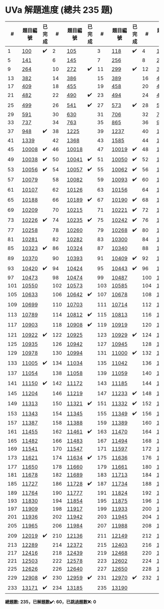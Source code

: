# UVa 解題進度 (總共 235 題)

| # |題目編號|已完成| # |題目編號|已完成| # |題目編號|已完成| # |題目編號|已完成|
|---|-----------|----------|---|-----------|----------|---|-----------|----------|---|-----------|----------|
| 1 |   <a href="https://onlinejudge.org/external/1/100.pdf" target="_blank">100</a>   |  ✔️  | 2 |   <a href="https://onlinejudge.org/external/1/105.pdf" target="_blank">105</a>   |    | 3 |   <a href="https://onlinejudge.org/external/1/118.pdf" target="_blank">118</a>   |  ✔️  | 4 |   <a href="https://onlinejudge.org/external/1/136.pdf" target="_blank">136</a>   |    |
| 5 |   <a href="https://onlinejudge.org/external/1/141.pdf" target="_blank">141</a>   |    | 6 |   <a href="https://onlinejudge.org/external/1/145.pdf" target="_blank">145</a>   |    | 7 |   <a href="https://onlinejudge.org/external/2/256.pdf" target="_blank">256</a>   |    | 8 |   <a href="https://onlinejudge.org/external/2/263.pdf" target="_blank">263</a>   |    |
| 9 |   <a href="https://onlinejudge.org/external/2/264.pdf" target="_blank">264</a>   |    | 10 |   <a href="https://onlinejudge.org/external/2/272.pdf" target="_blank">272</a>   |  ✔️  | 11 |   <a href="https://onlinejudge.org/external/2/299.pdf" target="_blank">299</a>   |  ✔️  | 12 |   <a href="https://onlinejudge.org/external/3/305.pdf" target="_blank">305</a>   |    |
| 13 |   <a href="https://onlinejudge.org/external/3/382.pdf" target="_blank">382</a>   |    | 14 |   <a href="https://onlinejudge.org/external/3/386.pdf" target="_blank">386</a>   |    | 15 |   <a href="https://onlinejudge.org/external/3/389.pdf" target="_blank">389</a>   |    | 16 |   <a href="https://onlinejudge.org/external/4/401.pdf" target="_blank">401</a>   |    |
| 17 |   <a href="https://onlinejudge.org/external/4/409.pdf" target="_blank">409</a>   |    | 18 |   <a href="https://onlinejudge.org/external/4/455.pdf" target="_blank">455</a>   |    | 19 |   <a href="https://onlinejudge.org/external/4/458.pdf" target="_blank">458</a>   |    | 20 |   <a href="https://onlinejudge.org/external/4/476.pdf" target="_blank">476</a>   |    |
| 21 |   <a href="https://onlinejudge.org/external/4/482.pdf" target="_blank">482</a>   |    | 22 |   <a href="https://onlinejudge.org/external/4/490.pdf" target="_blank">490</a>   |  ✔️  | 23 |   <a href="https://onlinejudge.org/external/4/494.pdf" target="_blank">494</a>   |    | 24 |   <a href="https://onlinejudge.org/external/4/496.pdf" target="_blank">496</a>   |    |
| 25 |   <a href="https://onlinejudge.org/external/4/499.pdf" target="_blank">499</a>   |    | 26 |   <a href="https://onlinejudge.org/external/5/541.pdf" target="_blank">541</a>   |  ✔️  | 27 |   <a href="https://onlinejudge.org/external/5/573.pdf" target="_blank">573</a>   |  ✔️  | 28 |   <a href="https://onlinejudge.org/external/5/579.pdf" target="_blank">579</a>   |    |
| 29 |   <a href="https://onlinejudge.org/external/5/591.pdf" target="_blank">591</a>   |    | 30 |   <a href="https://onlinejudge.org/external/6/630.pdf" target="_blank">630</a>   |    | 31 |   <a href="https://onlinejudge.org/external/7/706.pdf" target="_blank">706</a>   |    | 32 |   <a href="https://onlinejudge.org/external/7/725.pdf" target="_blank">725</a>   |    |
| 33 |   <a href="https://onlinejudge.org/external/7/737.pdf" target="_blank">737</a>   |    | 34 |   <a href="https://onlinejudge.org/external/7/763.pdf" target="_blank">763</a>   |    | 35 |   <a href="https://onlinejudge.org/external/8/865.pdf" target="_blank">865</a>   |    | 36 |   <a href="https://onlinejudge.org/external/9/913.pdf" target="_blank">913</a>   |    |
| 37 |   <a href="https://onlinejudge.org/external/9/948.pdf" target="_blank">948</a>   |  ✔️  | 38 |   <a href="https://onlinejudge.org/external/12/1225.pdf" target="_blank">1225</a>   |    | 39 |   <a href="https://onlinejudge.org/external/12/1237.pdf" target="_blank">1237</a>   |    | 40 |   <a href="https://onlinejudge.org/external/12/1260.pdf" target="_blank">1260</a>   |  ✔️  |
| 41 |   <a href="https://onlinejudge.org/external/13/1339.pdf" target="_blank">1339</a>   |    | 42 |   <a href="https://onlinejudge.org/external/13/1368.pdf" target="_blank">1368</a>   |    | 43 |   <a href="https://onlinejudge.org/external/15/1585.pdf" target="_blank">1585</a>   |    | 44 |   <a href="https://onlinejudge.org/external/15/1587.pdf" target="_blank">1587</a>   |    |
| 45 |   <a href="https://onlinejudge.org/external/100/10008.pdf" target="_blank">10008</a>   |  ✔️  | 46 |   <a href="https://onlinejudge.org/external/100/10018.pdf" target="_blank">10018</a>   |    | 47 |   <a href="https://onlinejudge.org/external/100/10019.pdf" target="_blank">10019</a>   |  ✔️  | 48 |   <a href="https://onlinejudge.org/external/100/10035.pdf" target="_blank">10035</a>   |  ✔️  |
| 49 |   <a href="https://onlinejudge.org/external/100/10038.pdf" target="_blank">10038</a>   |  ✔️  | 50 |   <a href="https://onlinejudge.org/external/100/10041.pdf" target="_blank">10041</a>   |  ✔️  | 51 |   <a href="https://onlinejudge.org/external/100/10050.pdf" target="_blank">10050</a>   |  ✔️  | 52 |   <a href="https://onlinejudge.org/external/100/10055.pdf" target="_blank">10055</a>   |  ✔️  |
| 53 |   <a href="https://onlinejudge.org/external/100/10056.pdf" target="_blank">10056</a>   |  ✔️  | 54 |   <a href="https://onlinejudge.org/external/100/10057.pdf" target="_blank">10057</a>   |  ✔️  | 55 |   <a href="https://onlinejudge.org/external/100/10062.pdf" target="_blank">10062</a>   |  ✔️  | 56 |   <a href="https://onlinejudge.org/external/100/10071.pdf" target="_blank">10071</a>   |  ✔️  |
| 57 |   <a href="https://onlinejudge.org/external/100/10079.pdf" target="_blank">10079</a>   |    | 58 |   <a href="https://onlinejudge.org/external/100/10082.pdf" target="_blank">10082</a>   |    | 59 |   <a href="https://onlinejudge.org/external/100/10093.pdf" target="_blank">10093</a>   |  ✔️  | 60 |   <a href="https://onlinejudge.org/external/101/10101.pdf" target="_blank">10101</a>   |  ✔️  |
| 61 |   <a href="https://onlinejudge.org/external/101/10107.pdf" target="_blank">10107</a>   |    | 62 |   <a href="https://onlinejudge.org/external/101/10126.pdf" target="_blank">10126</a>   |    | 63 |   <a href="https://onlinejudge.org/external/101/10156.pdf" target="_blank">10156</a>   |    | 64 |   <a href="https://onlinejudge.org/external/101/10170.pdf" target="_blank">10170</a>   |  ✔️  |
| 65 |   <a href="https://onlinejudge.org/external/101/10188.pdf" target="_blank">10188</a>   |    | 66 |   <a href="https://onlinejudge.org/external/101/10189.pdf" target="_blank">10189</a>   |  ✔️  | 67 |   <a href="https://onlinejudge.org/external/101/10190.pdf" target="_blank">10190</a>   |  ✔️  | 68 |   <a href="https://onlinejudge.org/external/101/10191.pdf" target="_blank">10191</a>   |    |
| 69 |   <a href="https://onlinejudge.org/external/102/10209.pdf" target="_blank">10209</a>   |    | 70 |   <a href="https://onlinejudge.org/external/102/10215.pdf" target="_blank">10215</a>   |    | 71 |   <a href="https://onlinejudge.org/external/102/10221.pdf" target="_blank">10221</a>   |  ✔️  | 72 |   <a href="https://onlinejudge.org/external/102/10222.pdf" target="_blank">10222</a>   |  ✔️  |
| 73 |   <a href="https://onlinejudge.org/external/102/10226.pdf" target="_blank">10226</a>   |  ✔️  | 74 |   <a href="https://onlinejudge.org/external/102/10235.pdf" target="_blank">10235</a>   |  ✔️  | 75 |   <a href="https://onlinejudge.org/external/102/10242.pdf" target="_blank">10242</a>   |  ✔️  | 76 |   <a href="https://onlinejudge.org/external/102/10257.pdf" target="_blank">10257</a>   |    |
| 77 |   <a href="https://onlinejudge.org/external/102/10258.pdf" target="_blank">10258</a>   |    | 78 |   <a href="https://onlinejudge.org/external/102/10260.pdf" target="_blank">10260</a>   |    | 79 |   <a href="https://onlinejudge.org/external/102/10268.pdf" target="_blank">10268</a>   |  ✔️  | 80 |   <a href="https://onlinejudge.org/external/102/10279.pdf" target="_blank">10279</a>   |    |
| 81 |   <a href="https://onlinejudge.org/external/102/10281.pdf" target="_blank">10281</a>   |    | 82 |   <a href="https://onlinejudge.org/external/102/10282.pdf" target="_blank">10282</a>   |    | 83 |   <a href="https://onlinejudge.org/external/103/10300.pdf" target="_blank">10300</a>   |    | 84 |   <a href="https://onlinejudge.org/external/103/10310.pdf" target="_blank">10310</a>   |    |
| 85 |   <a href="https://onlinejudge.org/external/103/10323.pdf" target="_blank">10323</a>   |  ✔️  | 86 |   <a href="https://onlinejudge.org/external/103/10324.pdf" target="_blank">10324</a>   |    | 87 |   <a href="https://onlinejudge.org/external/103/10340.pdf" target="_blank">10340</a>   |    | 88 |   <a href="https://onlinejudge.org/external/103/10346.pdf" target="_blank">10346</a>   |    |
| 89 |   <a href="https://onlinejudge.org/external/103/10370.pdf" target="_blank">10370</a>   |    | 90 |   <a href="https://onlinejudge.org/external/103/10393.pdf" target="_blank">10393</a>   |    | 91 |   <a href="https://onlinejudge.org/external/104/10409.pdf" target="_blank">10409</a>   |  ✔️  | 92 |   <a href="https://onlinejudge.org/external/104/10415.pdf" target="_blank">10415</a>   |  ✔️  |
| 93 |   <a href="https://onlinejudge.org/external/104/10420.pdf" target="_blank">10420</a>   |  ✔️  | 94 |   <a href="https://onlinejudge.org/external/104/10424.pdf" target="_blank">10424</a>   |    | 95 |   <a href="https://onlinejudge.org/external/104/10443.pdf" target="_blank">10443</a>   |  ✔️  | 96 |   <a href="https://onlinejudge.org/external/104/10469.pdf" target="_blank">10469</a>   |    |
| 97 |   <a href="https://onlinejudge.org/external/104/10473.pdf" target="_blank">10473</a>   |    | 98 |   <a href="https://onlinejudge.org/external/104/10474.pdf" target="_blank">10474</a>   |    | 99 |   <a href="https://onlinejudge.org/external/104/10487.pdf" target="_blank">10487</a>   |    | 100 |   <a href="https://onlinejudge.org/external/104/10499.pdf" target="_blank">10499</a>   |    |
| 101 |   <a href="https://onlinejudge.org/external/105/10550.pdf" target="_blank">10550</a>   |    | 102 |   <a href="https://onlinejudge.org/external/105/10573.pdf" target="_blank">10573</a>   |    | 103 |   <a href="https://onlinejudge.org/external/105/10585.pdf" target="_blank">10585</a>   |    | 104 |   <a href="https://onlinejudge.org/external/105/10591.pdf" target="_blank">10591</a>   |    |
| 105 |   <a href="https://onlinejudge.org/external/106/10633.pdf" target="_blank">10633</a>   |    | 106 |   <a href="https://onlinejudge.org/external/106/10642.pdf" target="_blank">10642</a>   |  ✔️  | 107 |   <a href="https://onlinejudge.org/external/106/10678.pdf" target="_blank">10678</a>   |    | 108 |   <a href="https://onlinejudge.org/external/106/10696.pdf" target="_blank">10696</a>   |    |
| 109 |   <a href="https://onlinejudge.org/external/106/10699.pdf" target="_blank">10699</a>   |    | 110 |   <a href="https://onlinejudge.org/external/107/10703.pdf" target="_blank">10703</a>   |    | 111 |   <a href="https://onlinejudge.org/external/107/10714.pdf" target="_blank">10714</a>   |    | 112 |   <a href="https://onlinejudge.org/external/107/10783.pdf" target="_blank">10783</a>   |  ✔️  |
| 113 |   <a href="https://onlinejudge.org/external/107/10789.pdf" target="_blank">10789</a>   |    | 114 |   <a href="https://onlinejudge.org/external/108/10812.pdf" target="_blank">10812</a>   |  ✔️  | 115 |   <a href="https://onlinejudge.org/external/108/10813.pdf" target="_blank">10813</a>   |    | 116 |   <a href="https://onlinejudge.org/external/108/10879.pdf" target="_blank">10879</a>   |    |
| 117 |   <a href="https://onlinejudge.org/external/109/10903.pdf" target="_blank">10903</a>   |    | 118 |   <a href="https://onlinejudge.org/external/109/10908.pdf" target="_blank">10908</a>   |  ✔️  | 119 |   <a href="https://onlinejudge.org/external/109/10919.pdf" target="_blank">10919</a>   |    | 120 |   <a href="https://onlinejudge.org/external/109/10921.pdf" target="_blank">10921</a>   |    |
| 121 |   <a href="https://onlinejudge.org/external/109/10922.pdf" target="_blank">10922</a>   |  ✔️  | 122 |   <a href="https://onlinejudge.org/external/109/10925.pdf" target="_blank">10925</a>   |    | 123 |   <a href="https://onlinejudge.org/external/109/10929.pdf" target="_blank">10929</a>   |  ✔️  | 124 |   <a href="https://onlinejudge.org/external/109/10931.pdf" target="_blank">10931</a>   |  ✔️  |
| 125 |   <a href="https://onlinejudge.org/external/109/10935.pdf" target="_blank">10935</a>   |    | 126 |   <a href="https://onlinejudge.org/external/109/10942.pdf" target="_blank">10942</a>   |    | 127 |   <a href="https://onlinejudge.org/external/109/10945.pdf" target="_blank">10945</a>   |    | 128 |   <a href="https://onlinejudge.org/external/109/10970.pdf" target="_blank">10970</a>   |    |
| 129 |   <a href="https://onlinejudge.org/external/109/10978.pdf" target="_blank">10978</a>   |    | 130 |   <a href="https://onlinejudge.org/external/109/10994.pdf" target="_blank">10994</a>   |    | 131 |   <a href="https://onlinejudge.org/external/110/11000.pdf" target="_blank">11000</a>   |  ✔️  | 132 |   <a href="https://onlinejudge.org/external/110/11001.pdf" target="_blank">11001</a>   |    |
| 133 |   <a href="https://onlinejudge.org/external/110/11005.pdf" target="_blank">11005</a>   |  ✔️  | 134 |   <a href="https://onlinejudge.org/external/110/11034.pdf" target="_blank">11034</a>   |    | 135 |   <a href="https://onlinejudge.org/external/110/11042.pdf" target="_blank">11042</a>   |    | 136 |   <a href="https://onlinejudge.org/external/110/11044.pdf" target="_blank">11044</a>   |    |
| 137 |   <a href="https://onlinejudge.org/external/110/11054.pdf" target="_blank">11054</a>   |    | 138 |   <a href="https://onlinejudge.org/external/110/11058.pdf" target="_blank">11058</a>   |    | 139 |   <a href="https://onlinejudge.org/external/110/11059.pdf" target="_blank">11059</a>   |    | 140 |   <a href="https://onlinejudge.org/external/110/11063.pdf" target="_blank">11063</a>   |  ✔️  |
| 141 |   <a href="https://onlinejudge.org/external/111/11150.pdf" target="_blank">11150</a>   |  ✔️  | 142 |   <a href="https://onlinejudge.org/external/111/11172.pdf" target="_blank">11172</a>   |    | 143 |   <a href="https://onlinejudge.org/external/111/11185.pdf" target="_blank">11185</a>   |    | 144 |   <a href="https://onlinejudge.org/external/111/11192.pdf" target="_blank">11192</a>   |    |
| 145 |   <a href="https://onlinejudge.org/external/112/11204.pdf" target="_blank">11204</a>   |    | 146 |   <a href="https://onlinejudge.org/external/112/11219.pdf" target="_blank">11219</a>   |    | 147 |   <a href="https://onlinejudge.org/external/112/11233.pdf" target="_blank">11233</a>   |  ✔️  | 148 |   <a href="https://onlinejudge.org/external/113/11309.pdf" target="_blank">11309</a>   |    |
| 149 |   <a href="https://onlinejudge.org/external/113/11313.pdf" target="_blank">11313</a>   |    | 150 |   <a href="https://onlinejudge.org/external/113/11321.pdf" target="_blank">11321</a>   |  ✔️  | 151 |   <a href="https://onlinejudge.org/external/113/11332.pdf" target="_blank">11332</a>   |  ✔️  | 152 |   <a href="https://onlinejudge.org/external/113/11342.pdf" target="_blank">11342</a>   |    |
| 153 |   <a href="https://onlinejudge.org/external/113/11343.pdf" target="_blank">11343</a>   |    | 154 |   <a href="https://onlinejudge.org/external/113/11345.pdf" target="_blank">11345</a>   |    | 155 |   <a href="https://onlinejudge.org/external/113/11349.pdf" target="_blank">11349</a>   |  ✔️  | 156 |   <a href="https://onlinejudge.org/external/113/11364.pdf" target="_blank">11364</a>   |    |
| 157 |   <a href="https://onlinejudge.org/external/113/11387.pdf" target="_blank">11387</a>   |    | 158 |   <a href="https://onlinejudge.org/external/113/11388.pdf" target="_blank">11388</a>   |    | 159 |   <a href="https://onlinejudge.org/external/113/11389.pdf" target="_blank">11389</a>   |    | 160 |   <a href="https://onlinejudge.org/external/114/11428.pdf" target="_blank">11428</a>   |    |
| 161 |   <a href="https://onlinejudge.org/external/114/11455.pdf" target="_blank">11455</a>   |    | 162 |   <a href="https://onlinejudge.org/external/114/11461.pdf" target="_blank">11461</a>   |  ✔️  | 163 |   <a href="https://onlinejudge.org/external/114/11470.pdf" target="_blank">11470</a>   |    | 164 |   <a href="https://onlinejudge.org/external/114/11479.pdf" target="_blank">11479</a>   |    |
| 165 |   <a href="https://onlinejudge.org/external/114/11482.pdf" target="_blank">11482</a>   |    | 166 |   <a href="https://onlinejudge.org/external/114/11483.pdf" target="_blank">11483</a>   |    | 167 |   <a href="https://onlinejudge.org/external/114/11494.pdf" target="_blank">11494</a>   |    | 168 |   <a href="https://onlinejudge.org/external/114/11498.pdf" target="_blank">11498</a>   |    |
| 169 |   <a href="https://onlinejudge.org/external/115/11541.pdf" target="_blank">11541</a>   |    | 170 |   <a href="https://onlinejudge.org/external/115/11547.pdf" target="_blank">11547</a>   |    | 171 |   <a href="https://onlinejudge.org/external/115/11597.pdf" target="_blank">11597</a>   |    | 172 |   <a href="https://onlinejudge.org/external/116/11608.pdf" target="_blank">11608</a>   |    |
| 173 |   <a href="https://onlinejudge.org/external/116/11621.pdf" target="_blank">11621</a>   |    | 174 |   <a href="https://onlinejudge.org/external/116/11634.pdf" target="_blank">11634</a>   |  ✔️  | 175 |   <a href="https://onlinejudge.org/external/116/11636.pdf" target="_blank">11636</a>   |    | 176 |   <a href="https://onlinejudge.org/external/116/11639.pdf" target="_blank">11639</a>   |    |
| 177 |   <a href="https://onlinejudge.org/external/116/11650.pdf" target="_blank">11650</a>   |    | 178 |   <a href="https://onlinejudge.org/external/116/11660.pdf" target="_blank">11660</a>   |    | 179 |   <a href="https://onlinejudge.org/external/116/11661.pdf" target="_blank">11661</a>   |    | 180 |   <a href="https://onlinejudge.org/external/116/11677.pdf" target="_blank">11677</a>   |    |
| 181 |   <a href="https://onlinejudge.org/external/116/11678.pdf" target="_blank">11678</a>   |    | 182 |   <a href="https://onlinejudge.org/external/116/11689.pdf" target="_blank">11689</a>   |    | 183 |   <a href="https://onlinejudge.org/external/117/11713.pdf" target="_blank">11713</a>   |    | 184 |   <a href="https://onlinejudge.org/external/117/11716.pdf" target="_blank">11716</a>   |    |
| 185 |   <a href="https://onlinejudge.org/external/117/11727.pdf" target="_blank">11727</a>   |    | 186 |   <a href="https://onlinejudge.org/external/117/11728.pdf" target="_blank">11728</a>   |  ✔️  | 187 |   <a href="https://onlinejudge.org/external/117/11734.pdf" target="_blank">11734</a>   |    | 188 |   <a href="https://onlinejudge.org/external/117/11743.pdf" target="_blank">11743</a>   |    |
| 189 |   <a href="https://onlinejudge.org/external/117/11764.pdf" target="_blank">11764</a>   |    | 190 |   <a href="https://onlinejudge.org/external/117/11777.pdf" target="_blank">11777</a>   |    | 191 |   <a href="https://onlinejudge.org/external/118/11824.pdf" target="_blank">11824</a>   |    | 192 |   <a href="https://onlinejudge.org/external/118/11827.pdf" target="_blank">11827</a>   |    |
| 193 |   <a href="https://onlinejudge.org/external/118/11830.pdf" target="_blank">11830</a>   |    | 194 |   <a href="https://onlinejudge.org/external/118/11854.pdf" target="_blank">11854</a>   |    | 195 |   <a href="https://onlinejudge.org/external/118/11875.pdf" target="_blank">11875</a>   |    | 196 |   <a href="https://onlinejudge.org/external/119/11900.pdf" target="_blank">11900</a>   |    |
| 197 |   <a href="https://onlinejudge.org/external/119/11909.pdf" target="_blank">11909</a>   |    | 198 |   <a href="https://onlinejudge.org/external/119/11917.pdf" target="_blank">11917</a>   |    | 199 |   <a href="https://onlinejudge.org/external/119/11933.pdf" target="_blank">11933</a>   |    | 200 |   <a href="https://onlinejudge.org/external/119/11934.pdf" target="_blank">11934</a>   |    |
| 201 |   <a href="https://onlinejudge.org/external/119/11936.pdf" target="_blank">11936</a>   |    | 202 |   <a href="https://onlinejudge.org/external/119/11942.pdf" target="_blank">11942</a>   |    | 203 |   <a href="https://onlinejudge.org/external/119/11945.pdf" target="_blank">11945</a>   |    | 204 |   <a href="https://onlinejudge.org/external/119/11946.pdf" target="_blank">11946</a>   |    |
| 205 |   <a href="https://onlinejudge.org/external/119/11965.pdf" target="_blank">11965</a>   |    | 206 |   <a href="https://onlinejudge.org/external/119/11984.pdf" target="_blank">11984</a>   |    | 207 |   <a href="https://onlinejudge.org/external/119/11988.pdf" target="_blank">11988</a>   |    | 208 |   <a href="https://onlinejudge.org/external/120/12015.pdf" target="_blank">12015</a>   |  ✔️  |
| 209 |   <a href="https://onlinejudge.org/external/120/12019.pdf" target="_blank">12019</a>   |  ✔️  | 210 |   <a href="https://onlinejudge.org/external/121/12136.pdf" target="_blank">12136</a>   |    | 211 |   <a href="https://onlinejudge.org/external/121/12149.pdf" target="_blank">12149</a>   |    | 212 |   <a href="https://onlinejudge.org/external/121/12195.pdf" target="_blank">12195</a>   |    |
| 213 |   <a href="https://onlinejudge.org/external/122/12289.pdf" target="_blank">12289</a>   |    | 214 |   <a href="https://onlinejudge.org/external/123/12372.pdf" target="_blank">12372</a>   |    | 215 |   <a href="https://onlinejudge.org/external/124/12403.pdf" target="_blank">12403</a>   |    | 216 |   <a href="https://onlinejudge.org/external/124/12405.pdf" target="_blank">12405</a>   |    |
| 217 |   <a href="https://onlinejudge.org/external/124/12416.pdf" target="_blank">12416</a>   |    | 218 |   <a href="https://onlinejudge.org/external/124/12439.pdf" target="_blank">12439</a>   |    | 219 |   <a href="https://onlinejudge.org/external/124/12468.pdf" target="_blank">12468</a>   |    | 220 |   <a href="https://onlinejudge.org/external/124/12478.pdf" target="_blank">12478</a>   |    |
| 221 |   <a href="https://onlinejudge.org/external/125/12503.pdf" target="_blank">12503</a>   |    | 222 |   <a href="https://onlinejudge.org/external/125/12578.pdf" target="_blank">12578</a>   |    | 223 |   <a href="https://onlinejudge.org/external/126/12602.pdf" target="_blank">12602</a>   |    | 224 |   <a href="https://onlinejudge.org/external/126/12611.pdf" target="_blank">12611</a>   |    |
| 225 |   <a href="https://onlinejudge.org/external/126/12626.pdf" target="_blank">12626</a>   |    | 226 |   <a href="https://onlinejudge.org/external/126/12640.pdf" target="_blank">12640</a>   |    | 227 |   <a href="https://onlinejudge.org/external/126/12650.pdf" target="_blank">12650</a>   |    | 228 |   <a href="https://onlinejudge.org/external/128/12820.pdf" target="_blank">12820</a>   |    |
| 229 |   <a href="https://onlinejudge.org/external/129/12908.pdf" target="_blank">12908</a>   |  ✔️  | 230 |   <a href="https://onlinejudge.org/external/129/12959.pdf" target="_blank">12959</a>   |  ✔️  | 231 |   <a href="https://onlinejudge.org/external/129/12970.pdf" target="_blank">12970</a>   |  ✔️  | 232 |   <a href="https://onlinejudge.org/external/130/13055.pdf" target="_blank">13055</a>   |    |
| 233 |   <a href="https://onlinejudge.org/external/131/13171.pdf" target="_blank">13171</a>   |  ✔️  | 234 |   <a href="https://onlinejudge.org/external/131/13185.pdf" target="_blank">13185</a>   |    | 235 |   <a href="https://onlinejudge.org/external/131/13190.pdf" target="_blank">13190</a>   |    |   |   |   |

**總題數: 235，已解題數✔️: 60，已跳過題數❌: 0**
